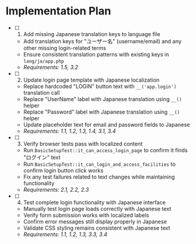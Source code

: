 # Implementation Plan

- [ ] 1. Add missing Japanese translation keys to language file
  - Add translation keys for "ユーザー名" (username/email) and any other missing login-related terms
  - Ensure consistent translation patterns with existing keys in `lang/ja/app.php`
  - _Requirements: 1.5, 3.2_

- [ ] 2. Update login page template with Japanese localization
  - Replace hardcoded "LOGIN" button text with `__('app.login')` translation call
  - Replace "UserName" label with Japanese translation using `__()` helper
  - Replace "Password" label with Japanese translation using `__()` helper
  - Update placeholder text for email and password fields to Japanese
  - _Requirements: 1.1, 1.2, 1.3, 1.4, 3.1, 3.4_

- [ ] 3. Verify browser tests pass with localized content
  - Run `BasicSetupTest::it_can_access_login_page` to confirm it finds "ログイン" text
  - Run `BasicSetupTest::it_can_login_and_access_facilities` to confirm login button click works
  - Fix any test failures related to text changes while maintaining functionality
  - _Requirements: 2.1, 2.2, 2.3_

- [ ] 4. Test complete login functionality with Japanese interface
  - Manually test login page loads correctly with Japanese text
  - Verify form submission works with localized labels
  - Confirm error messages still display properly in Japanese
  - Validate CSS styling remains consistent with Japanese text
  - _Requirements: 1.1, 1.2, 1.3, 3.3, 3.4_